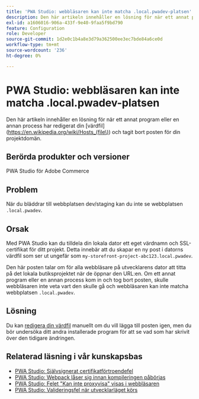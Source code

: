 ```yaml
---
title: 'PWA Studio: webbläsaren kan inte matcha .local.pwadev-platsen'
description: Den här artikeln innehåller en lösning för när ett annat program eller en process har redigerat din [värdfil](https://en.wikipedia.org/wiki/Hosts_(file)) och tagit bort posten för din projektdomän.
exl-id: a1606016-906a-433f-9e40-9faa5f9bd790
feature: Configuration
role: Developer
source-git-commit: 1d2e0c1b4a8e3d79a362500ee3ec7bde84a6ce0d
workflow-type: tm+mt
source-wordcount: '236'
ht-degree: 0%

---
```


# PWA Studio: webbläsaren kan inte matcha .local.pwadev-platsen

Den här artikeln innehåller en lösning för när ett annat program eller en annan process har redigerat din [värdfil](https://en.wikipedia.org/wiki/Hosts_(file\)) och tagit bort posten för din projektdomän.

## Berörda produkter och versioner

PWA Studio för Adobe Commerce

## Problem

När du bläddrar till webbplatsen dev/staging kan du inte se webbplatsen `.local.pwadev`.

## Orsak

Med PWA Studio kan du tilldela din lokala dator ett eget värdnamn och SSL-certifikat för ditt projekt. Detta innebär att du skapar en ny post i datorns värdfil som ser ut ungefär som `my-storefront-project-abc123.local.pwadev`.

Den här posten talar om för alla webbläsare på utvecklarens dator att titta på det lokala butiksprojektet när de öppnar den URL:en. Om ett annat program eller en annan process kom in och tog bort posten, skulle webbläsaren inte veta vart den skulle gå och webbläsaren kan inte matcha webbplatsen `.local.pwadev`.

## Lösning

Du kan [redigera din värdfil](https://support.rackspace.com/how-to/modify-your-hosts-file/) manuellt om du vill lägga till posten igen, men du bör undersöka ditt andra installerade program för att se vad som har skrivit över den tidigare ändringen.

## Relaterad läsning i vår kunskapsbas

* [PWA Studio: Självsignerat certifikatförtroendefel](https://support.magento.com/hc/en-us/articles/360038973172)
* [PWA Studio: Webpack låser sig innan kompileringen påbörjas](/help/troubleshooting/miscellaneous/pwa-studio-webpack-hangs-before-beginning-compilation.md)
* [PWA Studio: Felet &quot;Kan inte proxyvisa&quot; visas i webbläsaren](/help/troubleshooting/miscellaneous/pwa-studio-browser-displays-cannot-proxy-to-error.md)
* [PWA Studio: Valideringsfel när utvecklarläget körs](/help/troubleshooting/miscellaneous/pwa-studio-validation-errors-when-running-developer-mode.md)
